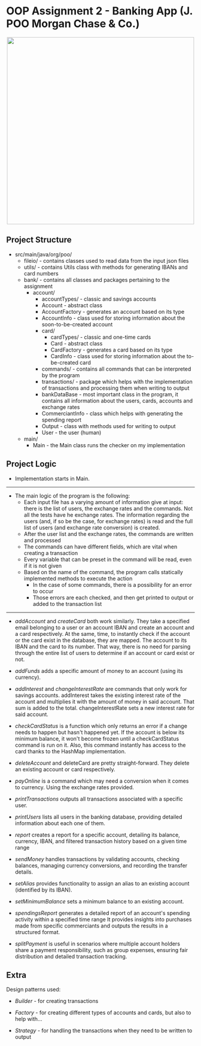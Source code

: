 # OOP Assignment 2  - Banking App (J. POO Morgan Chase & Co.)

<div align="center"><img src="https://tenor.com/view/piggy-bank-change-coin-bouncing-gif-11514793.gif" width="500px"></div>


## Project Structure

* src/main/java/org/poo/
    * fileio/ - contains classes used to read data from the input json files
    * utils/ - contains Utils class with methods for generating IBANs and card numbers
    * bank/ - contains all classes and packages pertaining to the assignment
        * account/
            * accountTypes/ - classic and savings accounts
            * Account - abstract class
            * AccountFactory - generates an account based on its type
            * AccountInfo - class used for storing information about the soon-to-be-created account
          * card/
              * cardTypes/ - classic and one-time cards
              * Card - abstract class
              * CardFactory - generates a card based on its type
              * CardInfo - class used for storing information about the to-be-created card
          * commands/ - contains all commands that can be interpreted by the program
          * transactions/ - package which helps with the implementation of transactions and processing them when writing
to output
          * bankDataBase - most important class in the program, it contains all information about the users, cards,
accounts and exchange rates
          * CommerciantInfo - class which helps with generating the spending report
          * Output - class with methods used for writing to output
          * User - the user (human)
    * main/
        * Main - the Main class runs the checker on my implementation


## Project Logic

* Implementation starts in Main. 
* * *
* The main logic of the program is the following:
    * Each input file has a varying amount of information give at input: there is the list of
users, the exchange rates and the commands. Not all the tests have he exchange rates. The
information regarding the users (and, if so be the case, for exchange rates) is read and the full
 list of users (and exchange rate conversion) is created.
    * After the user list and the exchange rates, the commands are written and processed
    * The commands can have different fields, which are vital when creating a transaction
    * Every variable that can be preset in the command will be read, even if it is not given
    * Based on the name of the command, the program calls statically implemented methods to execute the action
        * In the case of some commands, there is a possibility for an error to occur
        * Those errors are each checked, and then get printed to output or added to the transaction
list
* * *
* _addAccount_ and _createCard_ both work similarly. They take a specified email belonging to a user or an account IBAN and
create an account and a card respectively. At the same, time, to instantly check if the account or the card exist in the
database, they are mapped. The account to its IBAN and the card to its number. That way, there is no need for parsing
through the entire list of users to determine if an account or card exist or not.

* _addFunds_ adds a specific amount of money to an account (using its currency).

* _addInterest_ and _changeInterestRate_ are commands that only work for savings accounts. addInterest takes the existing
interest rate of the account and multiplies it with the amount of money in said account. That sum is added to the total.
changeInterestRate sets a new interest rate for said account.

* _checkCardStatus_ is a function which only returns an error if a change needs to happen but hasn't happened yet. If the
account is below its minimum balance, it won't become frozen until a checkCardStatus command is run on it. Also, this
command instantly has access to the card thanks to the HashMap implementation.

* _deleteAccount_ and deleteCard are pretty straight-forward. They delete an existing account or card respectively.

* _payOnline_ is a command which may need a conversion when it comes to currency. Using the exchange rates provided.

* _printTransactions_ outputs all transactions associated with a specific user.

* _printUsers_ lists all users in the banking database, providing detailed information about each one of them.

* _report_ creates a report for a specific account, detailing its balance, currency, IBAN, and filtered transaction history based on a given time range

* _sendMoney_ handles transactions by validating accounts, checking balances, managing currency conversions, and recording
the transfer details.

* _setAlias_ provides functionality to assign an alias to an existing account (identified by its IBAN).

* _setMinimumBalance_ sets a minimum balance to an existing account.

* _spendingsReport_ generates a detailed report of an account's spending activity within a specified time range It
provides insights into purchases made from specific commerciants and outputs the results in a structured format.

* _splitPayment_ is useful in scenarios where multiple account holders share a payment responsibility, such as group
expenses, ensuring fair distribution and detailed transaction tracking.


## Extra

Design patterns used:

* _Builder_ - for creating transactions

* _Factory_ - for creating different types of accounts and cards, but also to help with...

* _Strategy_ - for handling the transactions when they need to be written to output

